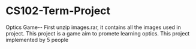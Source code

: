 # CS102-Term-Project
Optics Game--
First unzip images.rar, it contains all the images used in project. This project is a game aim to promete learning optics. 
This project implemented by 5 people
